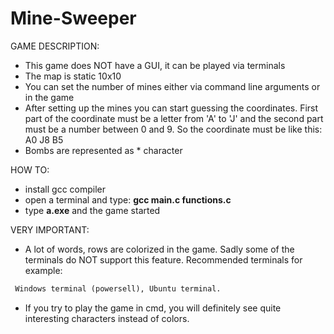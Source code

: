 # Mine-Sweeper

GAME DESCRIPTION:
- This game does NOT have a GUI, it can be played via terminals
- The map is static 10x10
- You can set the number of mines either via command line arguments or in the game
- After setting up the mines you can start guessing the coordinates. First part of the coordinate must be a letter from 'A' to 'J' and the second part must be a number between 0
  and 9.
  So the coordinate must be like this: A0 J8 B5
- Bombs are represented as * character

HOW TO:
- install gcc compiler
- open a terminal and type: **gcc main.c functions.c**
- type **a.exe** and the game started

VERY IMPORTANT:
- A lot of words, rows are colorized in the game. Sadly some of the terminals do NOT support this feature. 
  Recommended terminals for example: 
```diff
 Windows terminal (powersell), Ubuntu terminal.
``` 
- If you try to play the game in cmd, you will definitely see quite interesting characters instead of colors.
